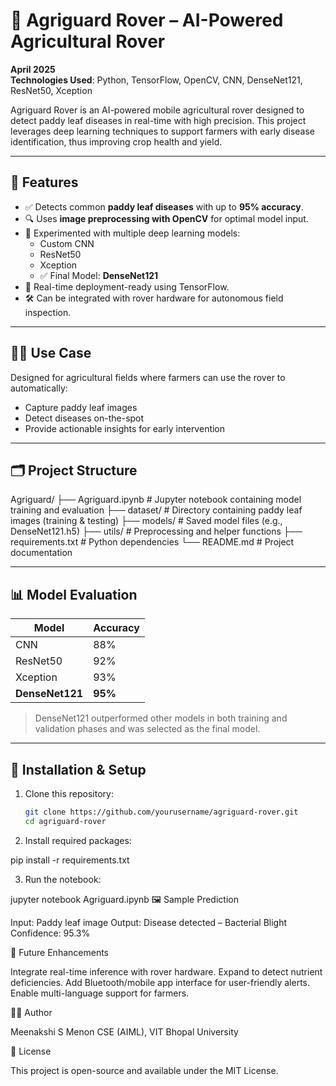 # 🌾 Agriguard Rover – AI-Powered Agricultural Rover

**April 2025**  
**Technologies Used**: Python, TensorFlow, OpenCV, CNN, DenseNet121, ResNet50, Xception

Agriguard Rover is an AI-powered mobile agricultural rover designed to detect paddy leaf diseases in real-time with high precision. This project leverages deep learning techniques to support farmers with early disease identification, thus improving crop health and yield.

---

## 🚀 Features

- ✅ Detects common **paddy leaf diseases** with up to **95% accuracy**.
- 🔍 Uses **image preprocessing with OpenCV** for optimal model input.
- 🧠 Experimented with multiple deep learning models:
  - Custom CNN
  - ResNet50
  - Xception
  - ✅ Final Model: **DenseNet121**
- 📸 Real-time deployment-ready using TensorFlow.
- 🛠️ Can be integrated with rover hardware for autonomous field inspection.

---

## 🧑‍🌾 Use Case

Designed for agricultural fields where farmers can use the rover to automatically:
- Capture paddy leaf images
- Detect diseases on-the-spot
- Provide actionable insights for early intervention

---

## 🗂️ Project Structure

Agriguard/
├── Agriguard.ipynb # Jupyter notebook containing model training and evaluation
├── dataset/ # Directory containing paddy leaf images (training & testing)
├── models/ # Saved model files (e.g., DenseNet121.h5)
├── utils/ # Preprocessing and helper functions
├── requirements.txt # Python dependencies
└── README.md # Project documentation


---

## 📊 Model Evaluation

| Model       | Accuracy |
|-------------|----------|
| CNN         | 88%      |
| ResNet50    | 92%      |
| Xception    | 93%      |
| **DenseNet121** | **95%**  |

> DenseNet121 outperformed other models in both training and validation phases and was selected as the final model.

---

## 🔧 Installation & Setup

1. Clone this repository:
   ```bash
   git clone https://github.com/yourusername/agriguard-rover.git
   cd agriguard-rover

   
2. Install required packages:
   
pip install -r requirements.txt

3. Run the notebook:

jupyter notebook Agriguard.ipynb
🖼️ Sample Prediction

Input: Paddy leaf image
Output: Disease detected – Bacterial Blight
Confidence: 95.3%

📌 Future Enhancements

Integrate real-time inference with rover hardware.
Expand to detect nutrient deficiencies.
Add Bluetooth/mobile app interface for user-friendly alerts.
Enable multi-language support for farmers.

👩‍💻 Author

Meenakshi S Menon
CSE (AIML), VIT Bhopal University

📄 License

This project is open-source and available under the MIT License.




